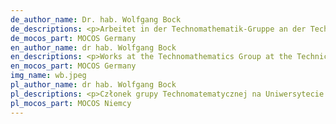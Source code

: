 ```yaml
---
de_author_name: Dr. hab. Wolfgang Bock
de_descriptions: <p>Arbeitet in der Technomathematik-Gruppe an der Technischen Universität Kaiserslautern. Seine aktuellen Forschungsziele sind die Modellierung von Systemen mit nicht-lokalen Interaktionen und den entsprechenden fraktionalen S(P)DEs.</p>
de_mocos_part: MOCOS Germany
en_author_name: dr hab. Wolfgang Bock
en_descriptions: <p>Works at the Technomathematics Group at the Technical University of Kaiserslautern. His current research objectives are the modeling of systems with non-local interactions and the corresponding fractional S(P)DEs.</p>
en_mocos_part: MOCOS Germany
img_name: wb.jpeg
pl_author_name: dr hab. Wolfgang Bock
pl_descriptions: <p>Członek grupy Technomatematycznej na Uniwersytecie Technicznym w Kaiserslautern. Jego obecne cele badawcze to modelowanie systemów o oddziaływaniach nielokalnych i powiązanymi ułamkowymi S(P)DE.</p>
pl_mocos_part: MOCOS Niemcy
---
```

